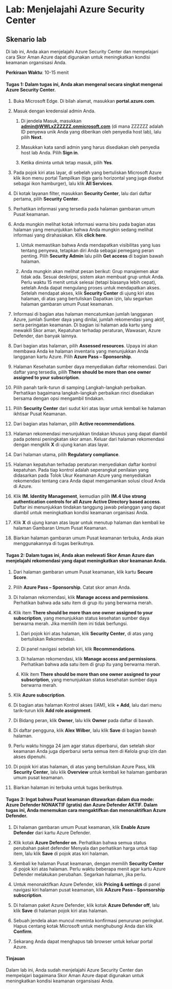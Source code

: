 ﻿---
lab:
    title: 'Menjelajahi Azure Security Center'
    module: 'Modul 3 Pelajaran 2: Menjelaskan kemampuan solusi keamanan Microsoft: Menjelaskan kemampuan manajemen keamanan Azure'
---


# Lab: Menjelajahi Azure Security Center 

## Skenario lab
Di lab ini, Anda akan menjelajahi Azure Security Center dan mempelajari cara Skor Aman Azure dapat digunakan untuk meningkatkan kondisi keamanan organsisasi Anda.

  

**Perkiraan Waktu**: 10-15 menit

#### Tugas 1: Dalam tugas ini, Anda akan mengenal secara singkat mengenai Azure Security Center.
1.	Buka Microsoft Edge. Di bilah alamat, masukkan **portal.azure.com**.

1. Masuk dengan kredensial admin Anda.
    1. Di jendela Masuk, masukkan **admin@WWLxZZZZZZ.onmicrosoft.com** (di mana ZZZZZZ adalah ID penyewa unik Anda yang diberikan oleh penyedia host lab), lalu pilih **Next**.
    
    1. Masukkan kata sandi admin yang harus disediakan oleh penyedia host lab Anda. Pilih **Sign in**.
    1. Ketika diminta untuk tetap masuk, pilih **Yes**.

1. Pada pojok kiri atas layar, di sebelah yang bertuliskan Microsoft Azure klik ikon menu portal Tampilkan (tiga garis horizontal yang juga disebut sebagai ikon hamburger), lalu klik **All Services**.  
1. Di kotak layanan filter, masukkan **Security Center**, lalu dari daftar pertama, pilih **Security Center**.
1. Perhatikan informasi yang tersedia pada halaman gambaran umum Pusat keamanan.  
1. Anda mungkin melihat kotak informasi warna biru pada bagian atas halaman yang menunjukkan bahwa Anda mungkin sedang melihat informasi yang dirahasiakan.  Klik **click here**.
    1. Untuk memastikan bahwa Anda mendapatkan visibilitas yang luas tentang penyewa, tetapkan diri Anda sebagai pemegang peran penting.  Pilih **Security Admin** lalu pilih **Get access** di bagian bawah halaman.
   
     1. Anda mungkin akan melihat pesan berikut: Grup manajemen akar tidak ada.  Sesuai deskripsi, sistem akan membuat grup untuk Anda.  Perlu waktu 15 menit untuk selesai (tetapi biasanya lebih cepat), setelah Anda dapat mengulang proses untuk mendapatkan akses.  Setelah mendapat akses, klik **Security Center** di ujung kiri atas halaman, di atas yang bertuliskan Dapatkan izin, lalu segarkan halaman gambaran umum Pusat keamanan.
1. Informasi di bagian atas halaman mencatumkan jumlah langganan Azure, jumlah Sumber daya yang dinilai, jumlah rekomendasi yang aktif, serta peringatan keamanan.  Di bagian isi halaman ada kartu yang mewakili Skor aman, Kepatuhan terhadap peraturan, Wawasan, Azure Defender, dan banyak lainnya.  
1. Dari bagian atas halaman, pilih **Assessed resources**.  Upaya ini akan membawa Anda ke halaman inventaris yang menunjukkan Anda langganan kartu Azure.  Pilih **Azure Pass – Sponsorship**.
1. Halaman Kesehatan sumber daya menyediakan daftar rekomendasi.  Dari daftar yang tersedia, pilih **There should be more than one owner assigned to your subscription**. 
1. Pilih panah tarik-turun di samping Langkah-langkah perbaikan. Perhatikan bagaimana langkah-langkah perbaikan rinci disediakan bersama dengan opsi mengambil tindakan.  
1. Pilih **Security Center** dari sudut kiri atas layar untuk kembali ke halaman ikhtisar Pusat Keamanan.
1. Dari bagian atas halaman, pilih **Active recommendations**.  
1. Halaman rekomendasi menunjukkan tindakan khusus yang dapat diambil pada potensi peningkatan skor aman.  Keluar dari halaman rekomendasi dengan mengklik **X** di ujung kanan atas layar.
1. Dari halaman utama, pilih **Regulatory compliance**.
1. Halaman kepatuhan terhadap peraturan menyediakan daftar kontrol kepatuhan.  Pada tiap kontrol adalah seperangkat penilaian yang didasarkan pada Tolok Ukur Keamanan Azure yang menyediakan rekomendasi tentang cara Anda dapat mengamankan solusi cloud Anda di Azure.
1. Klik **IM. Identity Management**, kemudian pilih **IM.4 Use strong authentication controls for all Azure Active Directory based access**.  Daftar ini menunjukkan tindakan tanggung jawab pelanggan yang dapat diambil untuk meningkatkan kondisi keamanan organisasi Anda.
1. Klik **X** di ujung kanan atas layar untuk menutup halaman dan kembali ke halaman Gambaran Umum Pusat Keamanan. 
1. Biarkan halaman gambaran umum Pusat keamanan terbuka, Anda akan menggunakannya di tugas berikutnya.


#### Tugas 2: Dalam tugas ini, Anda akan melewati Skor Aman Azure dan menjelajahi rekomendasi yang dapat meningkatkan skor keamanan Anda. 

1. Dari halaman gambaran umum Pusat keamanan, klik kartu **Secure Score**.

2. Pilih **Azure Pass – Sponsorship**.  Catat skor aman Anda.
3. Di halaman rekomendasi, klik **Manage access and permissions**. Perhatikan bahwa ada satu item di grup itu yang berwarna merah.
4. Klik item **There should be more than one owner assigned to your subscription**, yang menunjukkan status kesehatan sumber daya berwarna merah. Jika memilih item ini tidak berfungsi.
    1. Dari pojok kiri atas halaman, klik **Security Center**, di atas yang bertuliskan Rekomendasi.
    
    1. Di panel navigasi sebelah kiri, klik **Recommendations**.
    1. Di halaman rekomendasi, klik **Manage access and permissions**. Perhatikan bahwa ada satu item di grup itu yang berwarna merah.
    1. Klik item **There should be more than one owner assigned to your subscription**, yang menunjukkan status kesehatan sumber daya berwarna merah. 
5. Klik **Azure subscription**.
6. Di bagian atas halaman Kontrol akses (IAM), klik **+ Add**, lalu dari menu tarik-turun klik **Add role assignment**.
7. Di Bidang peran, klik **Owner**, lalu klik **Owner** pada daftar di bawah.
8. Di daftar pengguna, klik **Alex Wilber**, lalu klik **Save** di bagian bawah halaman.
9. Perlu waktu hingga 24 jam agar status diperbarui, dan setelah skor keamanan Anda juga diperbarui serta semua item di Kelola grup izin dan akses dipenuhi.
10. Di pojok kiri atas halaman, di atas yang bertuliskan Azure Pass, klik **Security Center**, lalu klik **Overview** untuk kembali ke halaman gambaran umum pusat keamanan.
11. Biarkan halaman ini terbuka untuk tugas berikutnya.


#### Tugas 3:  Ingat bahwa Pusat keamanan ditawarkan dalam dua mode: Azure Defender NONAKTIF (gratis) dan Azure Defender AKTIF. Dalam tugas ini, Anda menemukan cara mengaktifkan dan menonaktifkan Azure Defender.

1.	Di halaman gambaran umum Pusat keamanan, klik **Enable Azure Defender** dari kartu Azure Defender.

2.	Klik kotak **Azure Defender on**.  Perhatikan bahwa semua status perubahan paket defender Menyala dan perhatikan harga untuk tiap item, lalu klik **Save** di pojok atas kiri halaman.
3.	Kembali ke halaman Pusat keamanan, dengan memilih **Security Center** di pojok kiri atas halaman.   Perlu waktu beberapa menit agar kartu Azure Defender melakukan perubahan.  Segarkan halaman, jika perlu.
4.	Untuk menonaktifkan Azure Defender, klik **Pricing & settings** di panel navigasi kiri halaman pusat keamanan, klik **AAzure Pass – Sponsorship subscription**.
5.	Di halaman paket Azure Defender, klik kotak **Azure Defender off**, lalu klik **Save** di halaman pojok kiri atas halaman.
6.	Sebuah jendela akan muncul meminta konfirmasi penurunan peringkat.  Hapus centang kotak Microsoft untuk menghubungi Anda dan klik **Confirm**.
7.	Sekarang Anda dapat menghapus tab browser untuk keluar portal Azure.


#### Tinjauan
Dalam lab ini, Anda sudah menjelajahi Azure Security Center dan mempelajari bagaimana Skor Aman Azure dapat digunakan untuk meningkatkan kondisi keamanan organsisasi Anda.
